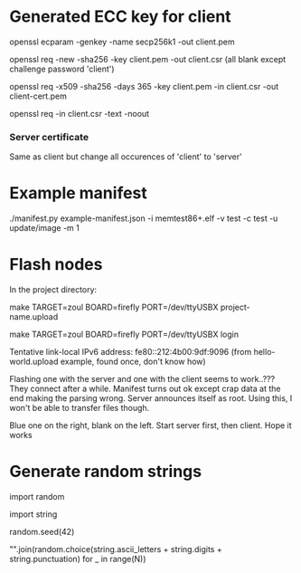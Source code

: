 # Generated ECC key for client

openssl ecparam -genkey -name secp256k1 -out client.pem

openssl req -new -sha256 -key client.pem -out client.csr (all blank except challenge password 'client')

openssl req -x509 -sha256 -days 365 -key client.pem -in client.csr -out client-cert.pem

openssl req -in client.csr -text -noout

### Server certificate

Same as client but change all occurences of 'client' to 'server'

# Example manifest

./manifest.py example-manifest.json -i memtest86+.elf -v test -c test -u update/image -m 1

# Flash nodes

In the project directory:

make TARGET=zoul BOARD=firefly PORT=/dev/ttyUSBX project-name.upload

make TARGET=zoul BOARD=firefly PORT=/dev/ttyUSBX login

Tentative link-local IPv6 address: fe80::212:4b00:9df:9096 (from hello-world.upload example, found once, don't know how)

Flashing one with the server and one with the client seems to work..??? They connect after a while. Manifest turns out ok except crap data at the end making the parsing wrong. Server announces itself as root. Using this, I won't be able to transfer files though. 

Blue one on the right, blank on the left. Start server first, then client. Hope it works

# Generate random strings

import random

import string

random.seed(42)

"".join(random.choice(string.ascii_letters + string.digits + string.punctuation) for _ in range(N))